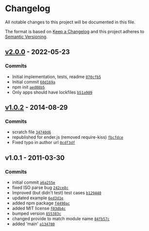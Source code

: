 # Changelog

All notable changes to this project will be documented in this file.

The format is based on [Keep a Changelog](https://keepachangelog.com/en/1.0.0/)
and this project adheres to [Semantic Versioning](https://semver.org/spec/v2.0.0.html).

## [v2.0.0](https://github.com/es-shims/Date/compare/v1.0.2...v2.0.0) - 2022-05-23

### Commits

- Initial implementation, tests, readme [`070cfb5`](https://github.com/es-shims/Date/commit/070cfb58613652f8c424a6dc326244e6ce339d7a)
- Initial commit [`60d169a`](https://github.com/es-shims/Date/commit/60d169a9c3b550085a2b5acfedd544dd83c7e81a)
- npm init [`aed08b5`](https://github.com/es-shims/Date/commit/aed08b547b26ef13d6ee9fe6c2036479cb53931f)
- Only apps should have lockfiles [`b51a909`](https://github.com/es-shims/Date/commit/b51a9099f3dec163fc64099e71844531bbd9e766)

## [v1.0.2](https://github.com/es-shims/Date/compare/v1.0.1...v1.0.2) - 2014-08-29

### Commits

- scratch file [`34740d6`](https://github.com/es-shims/Date/commit/34740d6126c5e3c54b579eed9136161541433f3f)
- republished for ender.js (removed require-kiss) [`fbcfdce`](https://github.com/es-shims/Date/commit/fbcfdcee408b689c49f05b3db9c971348471ee34)
- Fixed typo in author url [`0cdf3df`](https://github.com/es-shims/Date/commit/0cdf3df72e8770b06ad35fc44abd59c63727cdc0)

## v1.0.1 - 2011-03-30

### Commits

- initial commit [`a6a255e`](https://github.com/es-shims/Date/commit/a6a255e081e4c41d9d10c1460b521abdb57f1c91)
- fixed ISO parse bug [`242ce8c`](https://github.com/es-shims/Date/commit/242ce8cd2fe4781467ff8f9eb2e422119073e23d)
- Improved (but didn't test) test cases [`b129440`](https://github.com/es-shims/Date/commit/b1294402cdcf856c40bb66421f716b4a961e1152)
- updated example [`6ed3d1e`](https://github.com/es-shims/Date/commit/6ed3d1ef99a964274773c2bdc0da8314c950f718)
- added npm package [`f4490ac`](https://github.com/es-shims/Date/commit/f4490ac56d18485d69d1d0e79c540be490f53bcd)
- added MIT license [`f03db4c`](https://github.com/es-shims/Date/commit/f03db4c01547883acf1b6b0e3523a250ab5ffede)
- bumped version [`855383c`](https://github.com/es-shims/Date/commit/855383c58f835042367eb514c36da8f1580b6e85)
- changed provide to match module name [`84fb57c`](https://github.com/es-shims/Date/commit/84fb57cea33faa8cfabfa6468bafc247ca8e848d)
- added 'main' [`a134780`](https://github.com/es-shims/Date/commit/a1347801baa1212a3a582769a98204309d3cd453)
